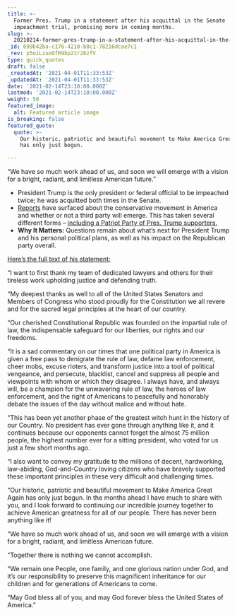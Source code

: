 ```yaml
---
title: >-
  Former Pres. Trump in a statement after his acquittal in the Senate
  impeachment trial, promising more in coming months.
slug: >-
  20210214-former-pres-trump-in-a-statement-after-his-acquittal-in-the-senate-impeachment-trial
_id: 699b42ba-c176-4210-b8c1-78216dcae7c1
_rev: p5oiLzuoOfR9bp21r28zfV
type: quick_quotes
draft: false
_createdAt: '2021-04-01T11:33:53Z'
_updatedAt: '2021-04-01T11:33:53Z'
date: '2021-02-14T23:10:00.000Z'
lastmod: '2021-02-14T23:10:00.000Z'
weight: 50
featured_image:
  alt: Featured article image
is_breaking: false
featured_quote:
  quote: >-
    Our historic, patriotic and beautiful movement to Make America Great Again
    has only just begun.

---
```

“We have so much work ahead of us, and soon we will emerge with a vision for a bright, radiant, and limitless American future.”

* President Trump is the only president or federal official to be impeached twice; he was acquitted both times in the Senate.
* [Reports](https://www.reuters.com/article/us-usa-trump-party-exclusive/exclusive-dozens-of-former-republican-officials-in-talks-to-form-anti-trump-third-party-idUSKBN2AB07P) have surfaced about the conservative movement in America and whether or not a third party will emerge. This has taken several different forms – [including a Patriot Party of Pres. Trump supporters.](https://wisconsinexaminer.com/2021/02/12/patriot-party-of-the-state-of-wisconsin-created-as-trump-voters-split-from-the-gop/)
* **Why It Matters:** Questions remain about what’s next for President Trump and his personal political plans, as well as his impact on the Republican party overall.

[Here’s the full text of his statement:](https://www.bostonherald.com/2021/02/13/full-text-of-trumps-statement-on-impeachment-acquittal/)

“I want to first thank my team of dedicated lawyers and others for their tireless work upholding justice and defending truth.

“My deepest thanks as well to all of the United States Senators and Members of Congress who stood proudly for the Constitution we all revere and for the sacred legal principles at the heart of our country.

“Our cherished Constitutional Republic was founded on the impartial rule of law, the indispensable safeguard for our liberties, our rights and our freedoms.

“It is a sad commentary on our times that one political party in America is given a free pass to denigrate the rule of law, defame law enforcement, cheer mobs, excuse rioters, and transform justice into a tool of political vengeance, and persecute, blacklist, cancel and suppress all people and viewpoints with whom or which they disagree. I always have, and always will, be a champion for the unwavering rule of law, the heroes of law enforcement, and the right of Americans to peacefully and honorably debate the issues of the day without malice and without hate.

“This has been yet another phase of the greatest witch hunt in the history of our Country. No president has ever gone through anything like it, and it continues because our opponents cannot forget the almost 75 million people, the highest number ever for a sitting president, who voted for us just a few short months ago.

“I also want to convey my gratitude to the millions of decent, hardworking, law-abiding, God-and-Country loving citizens who have bravely supported these important principles in these very difficult and challenging times.

“Our historic, patriotic and beautiful movement to Make America Great Again has only just begun. In the months ahead I have much to share with you, and I look forward to continuing our incredible journey together to achieve American greatness for all of our people. There has never been anything like it!

“We have so much work ahead of us, and soon we will emerge with a vision for a bright, radiant, and limitless American future.

“Together there is nothing we cannot accomplish.

“We remain one People, one family, and one glorious nation under God, and it’s our responsibility to preserve this magnificent inheritance for our children and for generations of Americans to come.

“May God bless all of you, and may God forever bless the United States of America.”